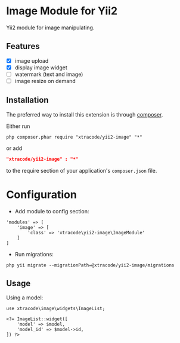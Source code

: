 Image Module for Yii2
==============================

Yii2 module for image manipulating.

Features
--------
- [x] image upload
- [x] display image widget
- [ ] watermark (text and image)
- [ ] image resize on demand

Installation
------------
The preferred way to install this extension is through [composer](http://getcomposer.org/download/).

Either run

```
php composer.phar require "xtracode/yii2-image" "*"
```
or add

```json
"xtracode/yii2-image" : "*"
```

to the require section of your application's `composer.json` file.

Configuration
=============

- Add module to config section:

```
'modules' => [
    'image' => [
        'class' => 'xtracode\yii2-image\ImageModule'
    ]
]
```

- Run migrations:

```
php yii migrate --migrationPath=@xtracode/yii2-image/migrations
```

Usage
-----
Using a model:

```
use xtracode\image\widgets\ImageList;

<?= ImageList::widget([
    'model' => $model,
    'model_id' => $model->id,
]) ?>
```
